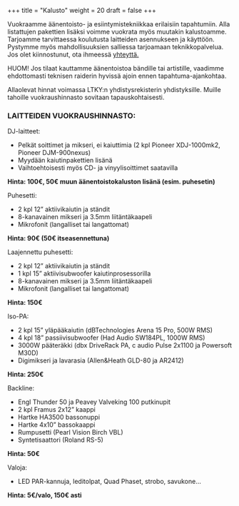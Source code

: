 +++
title = "Kalusto"
weight = 20
draft = false
+++

Vuokraamme äänentoisto- ja esiintymistekniikkaa erilaisiin tapahtumiin. Alla listattujen pakettien lisäksi voimme vuokrata myös muutakin kalustoamme. Tarjoamme tarvittaessa koulutusta laitteiden asennukseen ja käyttöön. Pystymme myös mahdollisuuksien salliessa tarjoamaan teknikkopalvelua. Jos olet kiinnostunut, ota ihmeessä [yhteyttä.](#contact)

HUOM! Jos tilaat kauttamme äänentoistoa bändille tai artistille, vaadimme ehdottomasti teknisen raiderin hyvissä ajoin ennen tapahtuma-ajankohtaa.

Allaolevat hinnat voimassa LTKY:n yhdistysrekisterin yhdistyksille. Muille tahoille vuokraushinnasto sovitaan tapauskohtaisesti.

### LAITTEIDEN VUOKRAUSHINNASTO:

DJ-laitteet:

- Pelkät soittimet ja mikseri, ei kaiuttimia (2 kpl Pioneer XDJ-1000mk2, Pioneer DJM-900nexus)
- Myydään kaiutinpakettien lisänä
- Vaihtoehtoisesti myös CD- ja vinyylisoittimet saatavilla

**Hinta: 100€, 50€ muun äänentoistokaluston lisänä (esim. puhesetin)**

Puhesetti:

- 2 kpl 12” aktiivikaiutin ja ständit
- 8-kanavainen mikseri ja 3.5mm liitäntäkaapeli
- Mikrofonit (langalliset tai langattomat)

**Hinta: 90€ (50€ itseasennettuna)**

Laajennettu puhesetti:

- 2 kpl 12” aktiivikaiutin ja ständit
- 1 kpl 15” aktiivisubwoofer kaiutinprosessorilla
- 8-kanavainen mikseri ja 3.5mm liitäntäkaapeli
- Mikrofonit (langalliset tai langattomat)

**Hinta: 150€**

Iso-PA:

- 2 kpl 15” yläpääkaiutin (dBTechnologies Arena 15 Pro, 500W RMS)
- 4 kpl 18” passiivisubwoofer (Had Audio SW184PL, 1000W RMS)
- 3000W pääteräkki (dbx DriveRack PA, c audio Pulse 2x1100 ja Powersoft M30D)
- Digimikseri ja lavarasia (Allen&Heath GLD-80 ja AR2412)

**Hinta: 250€**

Backline:

- Engl Thunder 50 ja Peavey Valveking 100 putkinupit
- 2 kpl Framus 2x12” kaappi
- Hartke HA3500 bassonuppi
- Hartke 4x10” bassokaappi
- Rumpusetti (Pearl Vision Birch VBL)
- Syntetisaattori (Roland RS-5)

**Hinta: 50€**

Valoja:

- LED PAR-kannuja, leditolpat, Quad Phaset, strobo, savukone…

**Hinta: 5€/valo, 150€ asti**
